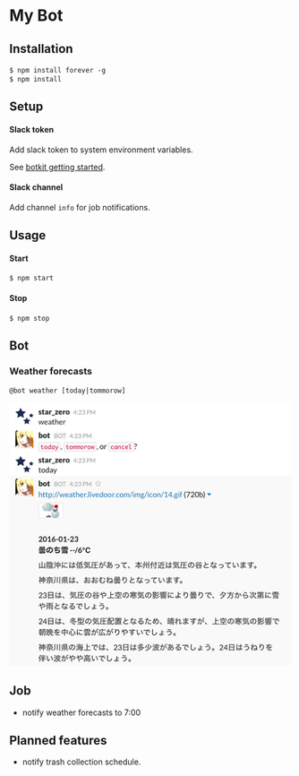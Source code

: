 My Bot
===

## Installation

```
$ npm install forever -g
$ npm install
```

## Setup

#### Slack token

Add slack token to system environment variables.

See [botkit getting started](https://github.com/howdyai/botkit#getting-started).

#### Slack channel

Add channel `info` for job notifications.

## Usage

#### Start

```
$ npm start
```

#### Stop

```
$ npm stop
```

## Bot

### Weather forecasts

```
@bot weather [today|tommorow]
```

![weather](image/weather.png)

## Job

* notify weather forecasts to 7:00

## Planned features

* notify trash collection schedule.
